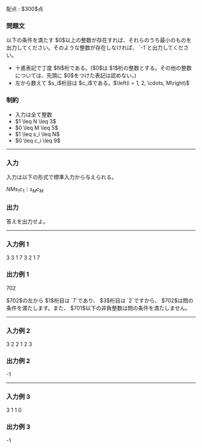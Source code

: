 
<div>

<span>

<span>

<p>
配点 : $300$点
</p>

<div>

<section>

### **問題文**

<p>
以下の条件を満たす $0$以上の整数が存在すれば、それらのうち最小のものを出力してください。そのような整数が存在しなければ、 `-1`と出力してください。
</p>

<ul>

<li>
十進表記で丁度 $N$桁である。($0$は $1$桁の整数とする。その他の整数については、先頭に $0$をつけた表記は認めない。)
</li>

<li>
左から数えて $s_i$桁目は $c_i$である。$\left(i = 1, 2, \cdots, M\right)$
</li>

</ul>

</section>

</div>

<div>

<section>

### **制約**

<ul>

<li>
入力は全て整数
</li>

<li>
$1 \leq N \leq 3$
</li>

<li>
$0 \leq M \leq 5$
</li>

<li>
$1 \leq s_i \leq N$
</li>

<li>
$0 \leq c_i \leq 9$
</li>

</ul>

</section>

</div>

---

<div>

<div>

<section>

### **入力**

<p>
入力は以下の形式で標準入力から与えられる。
</p>

<div>

$N$$M$$s_1$$c_1$$\vdots$$s_M$$c_M$
</div>

</section>

</div>

<div>

<section>

### **出力**

<p>
答えを出力せよ。
</p>

</section>

</div>

</div>

---

<div>

<section>

### **入力例 1**

<div>

3 3
1 7
3 2
1 7

</div>

</section>

</div>

<div>

<section>

### **出力例 1**

<div>

702

</div>

<p>
$702$の左から $1$桁目は `7`であり、 $3$桁目は `2`ですから、 $702$は問の条件を満たします。また、 $701$以下の非負整数は問の条件を満たしません。
</p>

</section>

</div>

---

<div>

<section>

### **入力例 2**

<div>

3 2
2 1
2 3

</div>

</section>

</div>

<div>

<section>

### **出力例 2**

<div>

-1

</div>

</section>

</div>

---

<div>

<section>

### **入力例 3**

<div>

3 1
1 0

</div>

</section>

</div>

<div>

<section>

### **出力例 3**

<div>

-1

</div>

</section>

</div>

</span>

</span>

</div>
